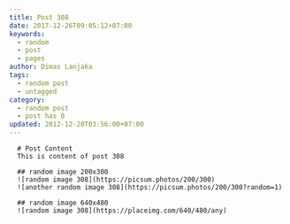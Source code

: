 ```yaml
---
title: Post 308
date: 2017-12-26T09:05:12+07:00
keywords:
  - random
  - post
  - pages
author: Dimas Lanjaka
tags:
  - random post
  - untagged
category:
  - random post
  - post has 0
updated: 2012-12-20T03:56:00+07:00
---
```


      # Post Content
      This is content of post 308

      ## random image 200x300
      ![random image 308](https://picsum.photos/200/300)
      ![another random image 308](https://picsum.photos/200/300?random=1)

      ## random image 640x480
      ![random image 308](https://placeimg.com/640/480/any)
      